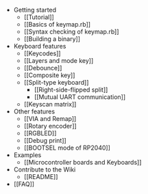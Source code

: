 * Getting started
  * [[Tutorial]]
  * [[Basics of keymap.rb]]
  * [[Syntax checking of keymap.rb]]
  * [[Building a binary]]
* Keyboard features
  * [[Keycodes]]
  * [[Layers and mode key]]
  * [[Debounce]]
  * [[Composite key]]
  * [[Split-type keyboard]]
    * [[Right-side-flipped split]]
    * [[Mutual UART communication]]
  * [[Keyscan matrix]]
* Other features
  * [[VIA and Remap]]
  * [[Rotary encoder]]
  * [[RGBLED]]
  * [[Debug print]]
  * [[BOOTSEL mode of RP2040]]
* Examples
  * [[Microcontroller boards and Keyboards]]
* Contribute to the Wiki
  * [[README]]
* [[FAQ]]
